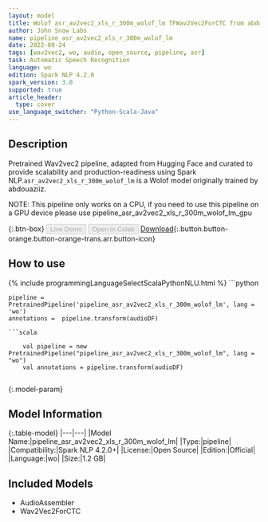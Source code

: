 ```yaml
---
layout: model
title: Wolof asr_av2vec2_xls_r_300m_wolof_lm TFWav2Vec2ForCTC from abdouaziiz
author: John Snow Labs
name: pipeline_asr_av2vec2_xls_r_300m_wolof_lm
date: 2022-09-24
tags: [wav2vec2, wo, audio, open_source, pipeline, asr]
task: Automatic Speech Recognition
language: wo
edition: Spark NLP 4.2.0
spark_version: 3.0
supported: true
article_header:
  type: cover
use_language_switcher: "Python-Scala-Java"
---
```


## Description

Pretrained Wav2vec2  pipeline, adapted from Hugging Face and curated to provide scalability and production-readiness using Spark NLP.`asr_av2vec2_xls_r_300m_wolof_lm` is a Wolof model originally trained by abdouaziiz.

NOTE: This pipeline only works on a CPU, if you need to use this pipeline on a GPU device please use pipeline_asr_av2vec2_xls_r_300m_wolof_lm_gpu

{:.btn-box}
<button class="button button-orange" disabled>Live Demo</button>
<button class="button button-orange" disabled>Open in Colab</button>
[Download](https://s3.amazonaws.com/auxdata.johnsnowlabs.com/public/models/pipeline_asr_av2vec2_xls_r_300m_wolof_lm_wo_4.2.0_3.0_1664015871476.zip){:.button.button-orange.button-orange-trans.arr.button-icon}

## How to use



<div class="tabs-box" markdown="1">
{% include programmingLanguageSelectScalaPythonNLU.html %}
```python

    pipeline = PretrainedPipeline('pipeline_asr_av2vec2_xls_r_300m_wolof_lm', lang = 'wo')
    annotations =  pipeline.transform(audioDF)
    
```
```scala

    val pipeline = new PretrainedPipeline("pipeline_asr_av2vec2_xls_r_300m_wolof_lm", lang = "wo")
    val annotations = pipeline.transform(audioDF)
    
```
</div>

{:.model-param}
## Model Information

{:.table-model}
|---|---|
|Model Name:|pipeline_asr_av2vec2_xls_r_300m_wolof_lm|
|Type:|pipeline|
|Compatibility:|Spark NLP 4.2.0+|
|License:|Open Source|
|Edition:|Official|
|Language:|wo|
|Size:|1.2 GB|

## Included Models

- AudioAssembler
- Wav2Vec2ForCTC